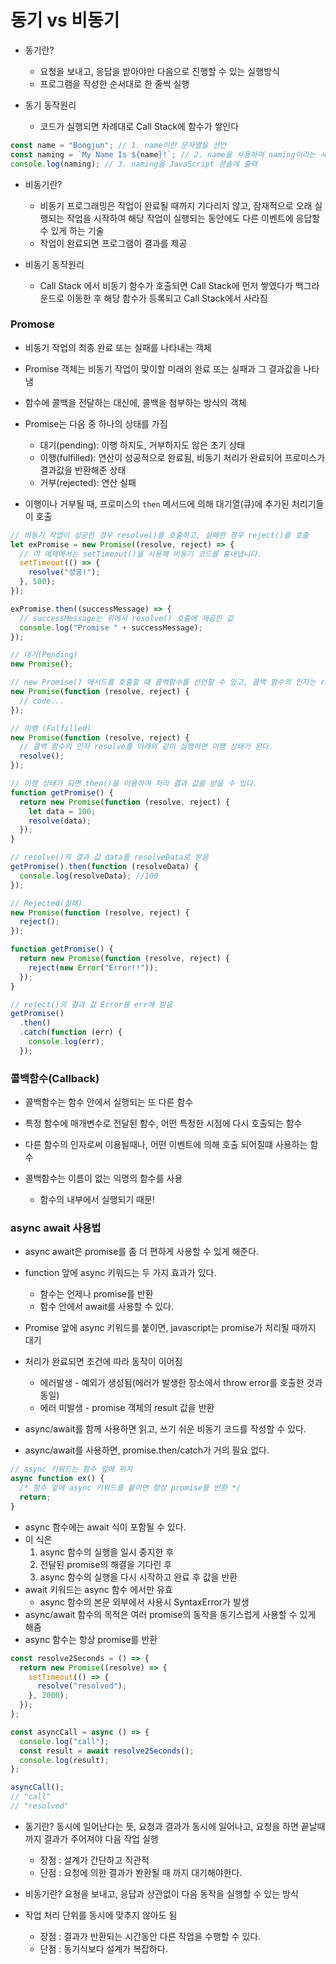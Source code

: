 # 동기 vs 비동기

- 동기란?

  - 요청을 보내고, 응답을 받아야만 다음으로 진행할 수 있는 실행방식
  - 프로그램을 작성한 순서대로 한 줄씩 실행

- 동기 동작원리

  - 코드가 실행되면 차례대로 Call Stack에 함수가 쌓인다

```js
const name = "Bongjun"; // 1. name이란 문자열을 선언
const naming = `My Name Is ${name}!`; // 2. name을 사용하여 naming이라는 새로운 문자열을 선언
console.log(naming); // 3. naming을 JavaScript 콘솔에 출력
```

- 비동기란?

  - 비동기 프로그래밍은 작업이 완료될 때까지 기다리지 않고, 잠재적으로 오래 실행되는 작업을 시작하여 해당 작업이 실행되는 동안에도 다른 이벤트에 응답할 수 있게 하는 기술
  - 작업이 완료되면 프로그램이 결과를 제공

- 비동기 동작원리
  - Call Stack 에서 비동기 함수가 호출되면 Call Stack에 먼저 쌓였다가 백그라운드로 이동한 후 해당 함수가 등록되고 Call Stack에서 사라짐

### Promose

- 비동기 작업의 최종 완료 또는 실패를 나타내는 객체
- Promise 객체는 비동기 작업이 맞이할 미래의 완료 또는 실패과 그 결과값을 나타냄
- 함수에 콜백을 전달하는 대신에, 콜백을 첨부하는 방식의 객체

- Promise는 다음 중 하나의 상태를 가짐
  - 대기(pending): 이행 하지도, 거부하지도 않은 초기 상태
  - 이행(fulfilled): 연산이 성공적으로 완료됨, 비동기 처리가 완료되어 프로미스가 결과값을 반환해준 상태
  - 거부(rejected): 연산 실패
- 이행이나 거부될 때, 프로미스의 `then` 메서드에 의해 대기열(큐)에 추가된 처리기들이 호출

```ts
// 비동기 작업이 성공한 경우 resolve()를 호출하고, 실패한 경우 reject()를 호출
let exPromise = new Promise((resolve, reject) => {
  // 이 예제에서는 setTimeout()을 사용해 비동기 코드를 흉내냅니다.
  setTimeout(() => {
    resolve("성공!");
  }, 500);
});

exPromise.then((successMessage) => {
  // successMessage는 위에서 resolve() 호출에 제공한 값
  console.log("Promise " + successMessage);
});

// 대기(Pending)
new Promise();

// new Promise() 메서드를 호출할 때 콜백함수를 선언할 수 있고, 콜백 함수의 인자는 resolve, reject
new Promise(function (resolve, reject) {
  // code...
});

// 이행 (Fulfilled)
new Promise(function (resolve, reject) {
  // 콜백 함수의 인자 resolve를 아래와 같이 실행하면 이행 상태가 된다.
  resolve();
});

// 이행 상태가 되면 then()을 이용하여 처리 결과 값을 받을 수 있다.
function getPromise() {
  return new Promise(function (resolve, reject) {
    let data = 100;
    resolve(data);
  });
}

// resolve()의 결과 값 data를 resolveData로 받음
getPromise().then(function (resolveData) {
  console.log(resolveData); //100
});

// Rejected(실패)
new Promise(function (resolve, reject) {
  reject();
});

function getPromise() {
  return new Promise(function (resolve, reject) {
    reject(new Error("Error!!"));
  });
}

// reject()의 결과 값 Error를 err에 받음
getPromise()
  .then()
  .catch(function (err) {
    console.log(err);
  });
```

### 콜백함수(Callback)

- 콜백함수는 함수 안에서 실행되는 또 다른 함수

- 특정 함수에 매개변수로 전달된 함수, 어떤 특정한 시점에 다시 호출되는 함수

- 다른 함수의 인자로써 이용될때나, 어떤 이벤트에 의해 호출 되어질떄 사용하는 함수

- 콜백함수는 이름이 없는 익명의 함수를 사용

  - 함수의 내부에서 실행되기 때문!

### async await 사용법

- async await은 promise를 좀 더 편하게 사용할 수 있게 해준다.
- function 앞에 async 키워드는 두 가지 효과가 있다.

  - 함수는 언제나 promise를 반환
  - 함수 안에서 await를 사용할 수 있다.

- Promise 앞에 async 키워드를 붙이면, javascript는 promise가 처리될 때까지 대기
- 처리가 완료되면 조건에 따라 동작이 이어짐
  - 에러발생 - 예외가 생성됨(에러가 발생한 장소에서 throw error를 호출한 것과 동일)
  - 에러 미발생 - promise 객체의 result 값을 반환
- async/await를 함께 사용하면 읽고, 쓰기 쉬운 비동기 코드를 작성할 수 있다.
- async/await를 사용하면, promise.then/catch가 거의 필요 없다.

```ts
// async 키워드는 함수 앞에 위치
async function ex() {
  /* 함수 앞에 async 키워드를 붙이면 항상 promise를 반환 */
  return;
}
```

- async 함수에는 await 식이 포함될 수 있다.
- 이 식은
  1. async 함수의 실행을 일시 중지한 후
  2. 전달된 promise의 해결을 기다린 후
  3. async 함수의 실행을 다시 시작하고 완료 후 값을 반환
- await 키워드는 async 함수 에서만 유효
  - async 함수의 본문 외부에서 사용시 SyntaxError가 발생
- async/await 함수의 목적은 여러 promise의 동작을 동기스럽게 사용할 수 있게 해줌
- async 함수는 항상 promise를 반환

```ts
const resolve2Seconds = () => {
  return new Promise((resolve) => {
    setTimeout(() => {
      resolve("resolved");
    }, 2000);
  });
};

const asyncCall = async () => {
  console.log("call");
  const result = await resolve2Seconds();
  console.log(result);
};

asyncCall();
// "call"
// "resolved"
```

- 동기란? 동시에 일어난다는 뜻, 요청과 결과가 동시에 일어나고, 요청을 하면 끝날때까지 결과가 주어져야 다음 작업 실행

  - 장점 : 설계가 간단하고 직관적
  - 단점 : 요청에 의한 결과가 봔환될 때 까지 대기해야한다.

- 비동기란? 요쳥을 보내고, 응답과 상관없이 다음 동작을 실행할 수 있는 방식
- 작업 처리 단위를 동시에 맞추지 않아도 됨

  - 장점 : 결과가 반환되는 시간동안 다른 작업을 수행할 수 있다.
  - 단점 : 동기식보다 설계가 복잡하다.
